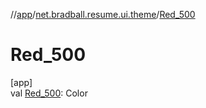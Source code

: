 //[app](../../index.md)/[net.bradball.resume.ui.theme](index.md)/[Red_500](-red_500.md)

# Red_500

[app]\
val [Red_500](-red_500.md): Color
